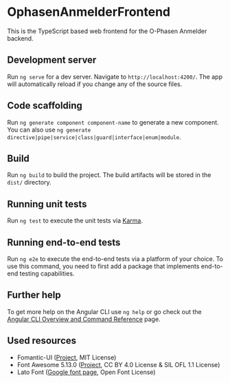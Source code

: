 # OphasenAnmelderFrontend

This is the TypeScript based web frontend for the O-Phasen Anmelder backend.

## Development server

Run `ng serve` for a dev server. Navigate to `http://localhost:4200/`. The app will automatically reload if you change any of the source files.

## Code scaffolding

Run `ng generate component component-name` to generate a new component. You can also use `ng generate directive|pipe|service|class|guard|interface|enum|module`.

## Build

Run `ng build` to build the project. The build artifacts will be stored in the `dist/` directory.

## Running unit tests

Run `ng test` to execute the unit tests via [Karma](https://karma-runner.github.io).

## Running end-to-end tests

Run `ng e2e` to execute the end-to-end tests via a platform of your choice. To use this command, you need to first add a package that implements end-to-end testing capabilities.

## Further help

To get more help on the Angular CLI use `ng help` or go check out the [Angular CLI Overview and Command Reference](https://angular.io/cli) page.

## Used resources

- Fomantic-UI ([Project](https://fomantic-ui.com/), MIT License)
- Font Awesome 5.13.0 ([Project](https://fontawesome.com/), CC BY 4.0 License & SIL OFL 1.1 License)
- Lato Font ([Google font page](https://fonts.google.com/specimen/Lato/about), Open Font License)
